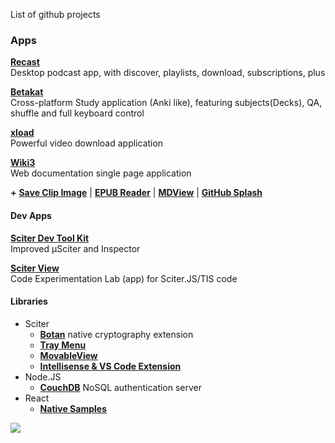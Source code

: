 

List of github projects

### Apps

[**Recast**](https://github.com/MustafaHi/Recast)  
Desktop podcast app, with discover, playlists, download, subscriptions, plus

[**Betakat**](https://github.com/MustafaHi/Betakat)  
Cross-platform Study application (Anki like), featuring subjects(Decks), QA, shuffle and full keyboard control

[**xload**](https://github.com/MustafaHi/xload)  
Powerful video download application

[**Wiki3**](https://github.com/MustafaHi/Wiki3)  
Web documentation single page application

**+** [**Save Clip Image**](https://github.com/MustafaHi/Save-Clip-Image) | [**EPUB Reader**](https://github.com/MustafaHi/Epub-Reader) | [**MDView**](https://github.com/MustafaHi/sciter-js-sdk/tree/main/samples.sciter/applications.quark/mdview) | [**GitHub Splash**](https://github.com/MustafaHi/gh-splash)

#### Dev Apps

[**Sciter Dev Tool Kit**](https://github.com/MustafaHi/Sciter-Dev-Tool-Kit)  
Improved μSciter and Inspector

[**Sciter View**](https://github.com/MustafaHi/Sciter-View)  
Code Experimentation Lab (app) for Sciter.JS/TIS code

#### Libraries

- Sciter
  -  [**Botan**](https://github.com/MustafaHi/Sciter-Botan) native cryptography extension
  -  [**Tray Menu**](https://github.com/MustafaHi/Sciter-Tray)
  -  [**MovableView**](https://github.com/MustafaHi/Sciter-MovableView)
  -  [**Intellisense & VS Code Extension**](https://github.com/MustafaHi/Sciter-VSCode)
- Node.JS
  - [**CouchDB**](https://github.com/MustafaHi/auth-couchdb) NoSQL authentication server
- React
  - [**Native Samples**](https://github.com/MustafaHi/ReactNative-Samples)

![](https://hit.yhype.me/github/profile?user_id=5108884)

